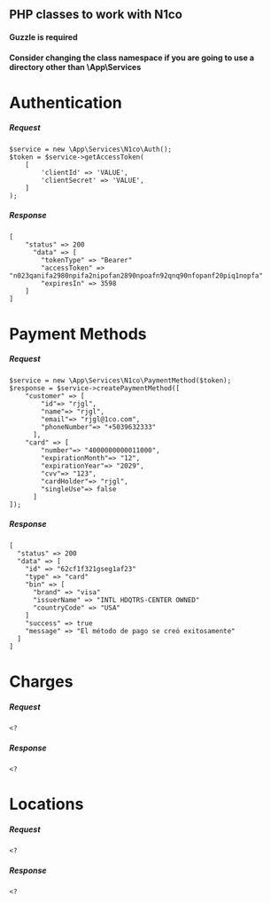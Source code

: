 ## PHP classes to work with N1co

#### Guzzle is required
#### Consider changing the class namespace if you are going to use a directory other than \App\Services

# Authentication
##### Request
```
$service = new \App\Services\N1co\Auth();
$token = $service->getAccessToken(
    [
        'clientId' => 'VALUE',
        'clientSecret' => 'VALUE',
    ]
);
```

##### Response
```
[
    "status" => 200
      "data" => [
        "tokenType" => "Bearer"
        "accessToken" => "n023qanifa2980npifa2nipofan2890npoafn92qnq90nfopanf20piq1nopfa"
        "expiresIn" => 3598
    ]
]
```

# Payment Methods
##### Request
```
$service = new \App\Services\N1co\PaymentMethod($token);
$response = $service->createPaymentMethod([
    "customer" => [
        "id"=> "rjgl",
        "name"=> "rjgl",
        "email"=> "rjgl@1co.com",
        "phoneNumber"=> "+5039632333"
      ],
    "card" => [
        "number"=> "4000000000011000",
        "expirationMonth"=> "12",
        "expirationYear"=> "2029",
        "cvv"=> "123",
        "cardHolder"=> "rjgl",
        "singleUse"=> false
      ]
]);
```

##### Response
```
[
  "status" => 200
  "data" => [
    "id" => "62cf1f321gseg1af23"
    "type" => "card"
    "bin" => [
      "brand" => "visa"
      "issuerName" => "INTL HDQTRS-CENTER OWNED"
      "countryCode" => "USA"
    ]
    "success" => true
    "message" => "El método de pago se creó exitosamente"
  ]
]
```

# Charges
##### Request
``<?
``

##### Response
``<?
``
# Locations
##### Request
``<?
``

##### Response
``<?
``
